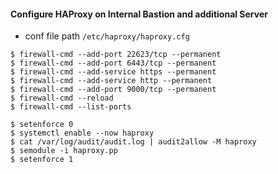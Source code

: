 #### Configure HAProxy on Internal Bastion and additional Server
- conf file path  `/etc/haproxy/haproxy.cfg`

```
$ firewall-cmd --add-port 22623/tcp --permanent 
$ firewall-cmd --add-port 6443/tcp --permanent 
$ firewall-cmd --add-service https --permanent 
$ firewall-cmd --add-service http --permanent 
$ firewall-cmd --add-port 9000/tcp --permanent 
$ firewall-cmd --reload
$ firewall-cmd --list-ports
```
```
$ setenforce 0
$ systemctl enable --now haproxy
$ cat /var/log/audit/audit.log | audit2allow -M haproxy
$ semodule -i haproxy.pp
$ setenforce 1
```